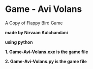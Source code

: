 # Game - Avi Volans
A Copy of Flappy Bird Game

**made by Nirvaan Kulchandani**

**using python**

**1. Game-Avi-Volans.exe is the game file**

**2. Game-Avi-Volans.py is the game file**
